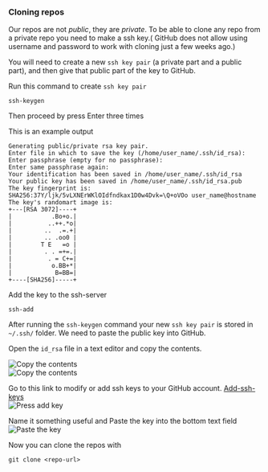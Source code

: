 ### Cloning repos

Our repos are not *public*, they are *private*. To be able to clone any repo from a private repo you need to make a ssh key.( GitHub does not allow using username and password to work with cloning just a few weeks ago.)

You will need to create a new `ssh key pair` (a private part and a public part), and then give that public part of the key to GitHub.


Run this command to create `ssh key pair`
```
ssh-keygen
```

Then proceed by press Enter three times

This is an example output
```
Generating public/private rsa key pair.
Enter file in which to save the key (/home/user_name/.ssh/id_rsa):
Enter passphrase (empty for no passphrase):
Enter same passphrase again:
Your identification has been saved in /home/user_name/.ssh/id_rsa
Your public key has been saved in /home/user_name/.ssh/id_rsa.pub
The key fingerprint is:
SHA256:37Y/ljk/5vLXNErWKlOIdfndkax1D0w4Dvk=\Q+oVOo user_name@hostname
The key's randomart image is:
+---[RSA 3072]----+
|           .Bo+o.|
|          ..++.*o|
|         ..  .=.+|
|         .. .oo0 |
|        T E   =o |
|         . . =+=.|
|          . = C+=|
|           o.BB+*|
|            B=BB=|
+----[SHA256]-----+
```

Add the key to the ssh-server
```
ssh-add
```
After running the `ssh-keygen` command your new `ssh key pair` is stored in `~/.ssh/` folder. We need to paste the public key into GitHub.

Open the `id_rsa` file in a text editor and copy the contents.

![Copy the contents](https://imgur.com/a/thfXFBQ)  
![Copy the contents](https://imgur.com/a/AlOzRvu)  

Go to this link to modify or add ssh keys to your GitHub account. [Add-ssh-keys](https://github.com/settings/keys)  
![Press add key](https://imgur.com/a/olQPAsZ)

Name it something useful and Paste the key into the bottom text field  
![Paste the key](https://imgur.com/a/x2j5omm) 

Now you can clone the repos with  

```
git clone <repo-url>
```
